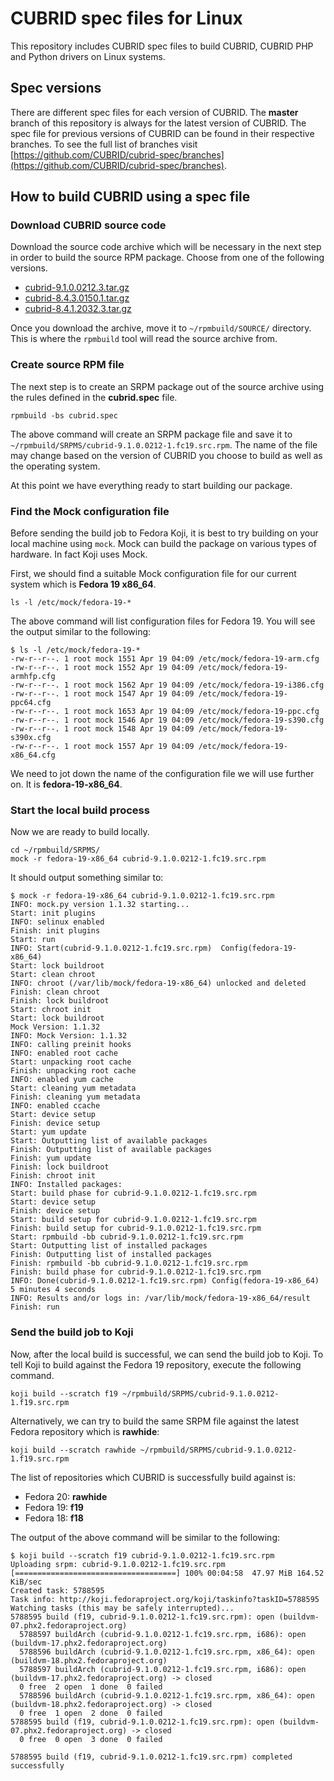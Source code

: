 # CUBRID spec files for Linux

This repository includes CUBRID spec files to build CUBRID, CUBRID PHP and Python drivers on Linux systems.

## Spec versions

There are different spec files for each version of CUBRID. The **master** branch of this repository is always for the latest version of CUBRID. The spec file for previous versions of CUBRID can be found in their respective branches. To see the full list of branches visit [https://github.com/CUBRID/cubrid-spec/branches](https://github.com/CUBRID/cubrid-spec/branches).

## How to build CUBRID using a spec file

### Download CUBRID source code

Download the source code archive which will be necessary in the next step in order to build the source RPM package. Choose from one of the following versions.

- [cubrid-9.1.0.0212.3.tar.gz](http://sourceforge.net/projects/cubrid/files/CUBRID-9.1.0/Linux/Fedora-RPM/cubrid-9.1.0.0212.3.tar.gz/download)
- [cubrid-8.4.3.0150.1.tar.gz](http://sourceforge.net/projects/cubrid/files/CUBRID-8.4.3/Linux/Fedora-RPM/cubrid-8.4.3.0150.1.tar.gz/download)
- [cubrid-8.4.1.2032.3.tar.gz](http://sourceforge.net/projects/cubrid/files/CUBRID-8.4.1/Linux/Fedora-RPM/cubrid-8.4.1.2032.3.tar.gz/download)

Once you download the archive, move it to `~/rpmbuild/SOURCE/` directory. This is where the `rpmbuild` tool will read the source archive from.

### Create source RPM file

The next step is to create an SRPM package out of the source archive using the rules defined in the **cubrid.spec** file.

	rpmbuild -bs cubrid.spec

The above command will create an SRPM package file and save it to `~/rpmbuild/SRPMS/cubrid-9.1.0.0212-1.fc19.src.rpm`. The name of the file may change based on the version of CUBRID you choose to build as well as the operating system.

At this point we have everything ready to start building our package.

### Find the Mock configuration file

Before sending the build job to Fedora Koji, it is best to try building on your local machine using `mock`. Mock can build the package on various types of hardware. In fact Koji uses Mock.

First, we should find a suitable Mock configuration file for our current system which is **Fedora 19 x86_64**.

	ls -l /etc/mock/fedora-19-*

The above command will list configuration files for Fedora 19. You will see the output similar to the following:

	$ ls -l /etc/mock/fedora-19-*
	-rw-r--r--. 1 root mock 1551 Apr 19 04:09 /etc/mock/fedora-19-arm.cfg
	-rw-r--r--. 1 root mock 1552 Apr 19 04:09 /etc/mock/fedora-19-armhfp.cfg
	-rw-r--r--. 1 root mock 1562 Apr 19 04:09 /etc/mock/fedora-19-i386.cfg
	-rw-r--r--. 1 root mock 1547 Apr 19 04:09 /etc/mock/fedora-19-ppc64.cfg
	-rw-r--r--. 1 root mock 1653 Apr 19 04:09 /etc/mock/fedora-19-ppc.cfg
	-rw-r--r--. 1 root mock 1546 Apr 19 04:09 /etc/mock/fedora-19-s390.cfg
	-rw-r--r--. 1 root mock 1548 Apr 19 04:09 /etc/mock/fedora-19-s390x.cfg
	-rw-r--r--. 1 root mock 1557 Apr 19 04:09 /etc/mock/fedora-19-x86_64.cfg

We need to jot down the name of the configuration file we will use further on. It is **fedora-19-x86_64**.

### Start the local build process

Now we are ready to build locally.

	cd ~/rpmbuild/SRPMS/
	mock -r fedora-19-x86_64 cubrid-9.1.0.0212-1.fc19.src.rpm

It should output something similar to:

	$ mock -r fedora-19-x86_64 cubrid-9.1.0.0212-1.fc19.src.rpm 
	INFO: mock.py version 1.1.32 starting...
	Start: init plugins
	INFO: selinux enabled
	Finish: init plugins
	Start: run
	INFO: Start(cubrid-9.1.0.0212-1.fc19.src.rpm)  Config(fedora-19-x86_64)
	Start: lock buildroot
	Start: clean chroot
	INFO: chroot (/var/lib/mock/fedora-19-x86_64) unlocked and deleted
	Finish: clean chroot
	Finish: lock buildroot
	Start: chroot init
	Start: lock buildroot
	Mock Version: 1.1.32
	INFO: Mock Version: 1.1.32
	INFO: calling preinit hooks
	INFO: enabled root cache
	Start: unpacking root cache
	Finish: unpacking root cache
	INFO: enabled yum cache
	Start: cleaning yum metadata
	Finish: cleaning yum metadata
	INFO: enabled ccache
	Start: device setup
	Finish: device setup
	Start: yum update
	Start: Outputting list of available packages
	Finish: Outputting list of available packages
	Finish: yum update
	Finish: lock buildroot
	Finish: chroot init
	INFO: Installed packages:
	Start: build phase for cubrid-9.1.0.0212-1.fc19.src.rpm
	Start: device setup
	Finish: device setup
	Start: build setup for cubrid-9.1.0.0212-1.fc19.src.rpm
	Finish: build setup for cubrid-9.1.0.0212-1.fc19.src.rpm
	Start: rpmbuild -bb cubrid-9.1.0.0212-1.fc19.src.rpm
	Start: Outputting list of installed packages
	Finish: Outputting list of installed packages
	Finish: rpmbuild -bb cubrid-9.1.0.0212-1.fc19.src.rpm
	Finish: build phase for cubrid-9.1.0.0212-1.fc19.src.rpm
	INFO: Done(cubrid-9.1.0.0212-1.fc19.src.rpm) Config(fedora-19-x86_64) 5 minutes 4 seconds
	INFO: Results and/or logs in: /var/lib/mock/fedora-19-x86_64/result
	Finish: run

### Send the build job to Koji

Now, after the local build is successful, we can send the build job to Koji. To tell Koji to build against the Fedora 19 repository, execute the following command.

	koji build --scratch f19 ~/rpmbuild/SRPMS/cubrid-9.1.0.0212-1.f19.src.rpm

Alternatively, we can try to build the same SRPM file against the latest Fedora repository which is **rawhide**:

	koji build --scratch rawhide ~/rpmbuild/SRPMS/cubrid-9.1.0.0212-1.f19.src.rpm

The list of repositories which CUBRID is successfully build against is:

- Fedora 20: **rawhide**
- Fedora 19: **f19**
- Fedora 18: **f18**

The output of the above command will be similar to the following:

	$ koji build --scratch f19 cubrid-9.1.0.0212-1.fc19.src.rpm
	Uploading srpm: cubrid-9.1.0.0212-1.fc19.src.rpm
	[====================================] 100% 00:04:58  47.97 MiB 164.52 KiB/sec
	Created task: 5788595
	Task info: http://koji.fedoraproject.org/koji/taskinfo?taskID=5788595
	Watching tasks (this may be safely interrupted)...
	5788595 build (f19, cubrid-9.1.0.0212-1.fc19.src.rpm): open (buildvm-07.phx2.fedoraproject.org)
	  5788597 buildArch (cubrid-9.1.0.0212-1.fc19.src.rpm, i686): open (buildvm-17.phx2.fedoraproject.org)
	  5788596 buildArch (cubrid-9.1.0.0212-1.fc19.src.rpm, x86_64): open (buildvm-18.phx2.fedoraproject.org)
	  5788597 buildArch (cubrid-9.1.0.0212-1.fc19.src.rpm, i686): open (buildvm-17.phx2.fedoraproject.org) -> closed
	  0 free  2 open  1 done  0 failed
	  5788596 buildArch (cubrid-9.1.0.0212-1.fc19.src.rpm, x86_64): open (buildvm-18.phx2.fedoraproject.org) -> closed
	  0 free  1 open  2 done  0 failed
	5788595 build (f19, cubrid-9.1.0.0212-1.fc19.src.rpm): open (buildvm-07.phx2.fedoraproject.org) -> closed
	  0 free  0 open  3 done  0 failed

	5788595 build (f19, cubrid-9.1.0.0212-1.fc19.src.rpm) completed successfully